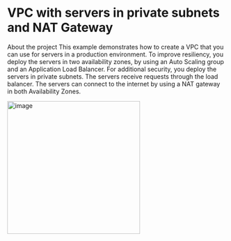 # VPC with servers in private subnets and NAT Gateway
About the project
	This example demonstrates how to create a VPC that you can use for servers in a production environment.
To improve resiliency, you deploy the servers in two availability zones, by using an Auto Scaling group and an Application Load Balancer. For additional security, you deploy the servers in private subnets. The servers receive requests through the load balancer. The servers can connect to the internet by using a NAT gateway in both Availability Zones.

<img width="305" alt="image" src="https://github.com/user-attachments/assets/be9421fd-745e-4bd4-a36f-664a00ca28a8">

